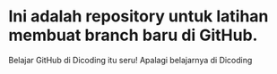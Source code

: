 # Ini adalah repository untuk latihan membuat branch baru di GitHub.
Belajar GitHub di Dicoding itu seru!
Apalagi belajarnya di Dicoding
